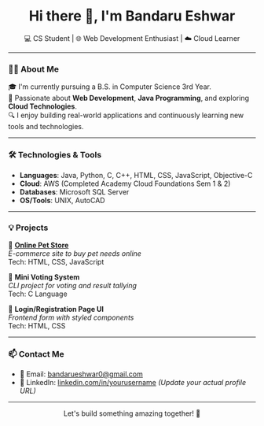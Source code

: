 <h1 align="center">Hi there 👋, I'm Bandaru Eshwar</h1>
<p align="center">💻 CS Student | 🌐 Web Development Enthusiast | ☁️ Cloud Learner</p>

---

### 👨‍💻 About Me

🎓 I'm currently pursuing a B.S. in Computer Science 3rd Year.  
🚀 Passionate about **Web Development**, **Java Programming**, and exploring **Cloud Technologies**.  
🔍 I enjoy building real-world applications and continuously learning new tools and technologies.

---

### 🛠️ Technologies & Tools

- **Languages**: Java, Python, C, C++, HTML, CSS, JavaScript, Objective-C  
- **Cloud**: AWS (Completed Academy Cloud Foundations Sem 1 & 2)  
- **Databases**: Microsoft SQL Server  
- **OS/Tools**: UNIX, AutoCAD

---

### 💡 Projects

🌟 **[Online Pet Store](#)**  
_E-commerce site to buy pet needs online_  
Tech: HTML, CSS, JavaScript

🌟 **Mini Voting System**  
_CLI project for voting and result tallying_  
Tech: C Language

🌟 **Login/Registration Page UI**  
_Frontend form with styled components_  
Tech: HTML, CSS

---

### 📫 Contact Me

- 📧 Email: [bandarueshwar0@gmail.com](mailto:bandarueshwar0@gmail.com)  
- 🔗 LinkedIn: [linkedin.com/in/yourusername](https://linkedin.com/in/yourusername) *(Update your actual profile URL)*

---

<p align="center">
  Let's build something amazing together! 🚀
</p>
